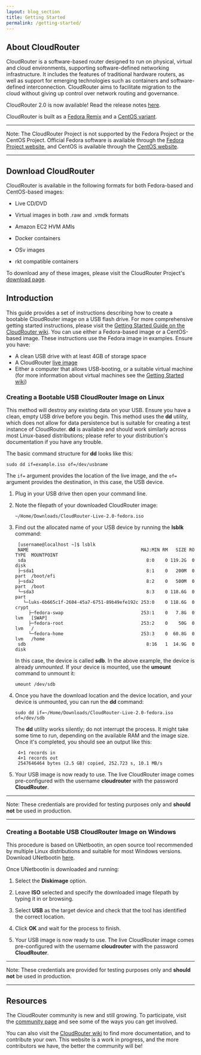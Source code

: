 ```yaml
---
layout: blog_section 
title: Getting Started
permalink: /getting-started/
---
```


## About CloudRouter

CloudRouter is a software-based router designed to run on physical, virtual and cloud environments, supporting software-defined networking infrastructure. It includes the features of traditional hardware routers, as well as support for emerging technologies such as containers and software-defined interconnection. CloudRouter aims to facilitate migration to the cloud without giving up control over network routing and governance. 

CloudRouter 2.0 is now available! Read the release notes [here](https://cloudrouter.org/cloudrouter/releases/2015/09/02/cr2-ga-release-notes.html). 

CloudRouter is built as a [Fedora Remix](https://fedoraproject.org/wiki/Remix) and a [CentOS variant](https://www.centos.org/variants/). 

----

Note: The CloudRouter Project is not supported by the Fedora Project or the CentOS Project. Official Fedora software is available through the [Fedora Project website](http://fedoraproject.org), and CentOS is available through the [CentOS website](https://www.centos.org/).

----

## Download CloudRouter

CloudRouter is available in the following formats for both Fedora-based and CentOS-based images: 

* Live CD/DVD

* Virtual images in both .raw and .vmdk formats

* Amazon EC2 HVM AMIs 

* Docker containers

* OSv images

* rkt compatible containers

To download any of these images, please visit the CloudRouter Project's [download page](https://cloudrouter.atlassian.net/wiki/display/CPD/CloudRouter+Downloads). 

## Introduction 

This guide provides a set of instructions describing how to create a bootable CloudRouter image on a USB flash drive. For more comprehensive getting started instructions, please visit the [Getting Started Guide on the CloudRouter wiki](https://cloudrouter.atlassian.net/wiki/display/CPD/Getting+Started). You can use either a Fedora-based image or a CentOS-based image. These instructions use the Fedora image in examples. Ensure you have: 

* A clean USB drive with at least 4GB of storage space
* A CloudRouter [live image](https://cloudrouter.atlassian.net/wiki/display/CPD/CloudRouter+Downloads)
* Either a computer that allows USB-booting, or a suitable virtual machine (for more information about virtual machines see the [Getting Started wiki](https://cloudrouter.atlassian.net/wiki/display/CPD/Getting+Started))

### Creating a Bootable USB CloudRouter Image on Linux

This method will destroy any existing data on your USB. Ensure you have a clean, empty USB drive before you begin. This method uses the **dd** utility, which does not allow for data persistence but is suitable for creating a test instance of CloudRouter. **dd** is available and should work similarly across most Linux-based distributions; please refer to your distribution's documentation if you have any trouble. 

The basic command structure for **dd** looks like this: 

 `sudo dd if=example.iso of=/dev/usbname`
 
The `if=` argument provides the location of the live image, and the `of=` argument provides the destination, in this case, the USB device. 

1. Plug in your USB drive then open your command line. 
 
2. Note the filepath of your downloaded CloudRouter image:
	
	`~/Home/Downloads/CloudRouter-Live-2.0-fedora.iso`	
	 
3. Find out the allocated name of your USB device by running the **lsblk** command: 

        [username@localhost ~]$ lsblk 
        NAME                                          MAJ:MIN RM   SIZE RO TYPE  MOUNTPOINT
        sda                                             8:0    0 119.2G  0 disk  
        ├─sda1                                          8:1    0   200M  0 part  /boot/efi
        ├─sda2                                          8:2    0   500M  0 part  /boot
        └─sda3                                          8:3    0 118.6G  0 part  
          └─luks-6b665c1f-2604-45a7-6751-89b49efe192c 253:0    0 118.6G  0 crypt 
            ├─fedora-swap                             253:1    0   7.8G  0 lvm   [SWAP]
            ├─fedora-root                             253:2    0    50G  0 lvm   /
            └─fedora-home                             253:3    0  60.8G  0 lvm   /home
        sdb                                             8:16   1  14.9G  0 disk  
 
   In this case, the device is called **sdb**. In the above example, the device is already _unmounted_. If your device is mounted, use the **umount** command to unmount it: 
   
   `umount /dev/sdb`

4. Once you have the download location and the device location, and your device is unmounted, you can run the **dd** command: 

   `sudo dd if=~/Home/Downloads/CloudRouter-Live-2.0-fedora.iso of=/dev/sdb` 
   
   The **dd** utility works silently; do not interrupt the process. It might take some time to run, depending on the available RAM and the image size. Once it's completed, you should see an output like this: 
   
        4+1 records in
        4+1 records out
        2547646464 bytes (2.5 GB) copied, 252.723 s, 10.1 MB/s
        
5. Your USB image is now ready to use. The live CloudRouter image comes pre-configured with the username **cloudrouter** with the password **CloudRouter**. 

----

Note: These credentials are provided for testing purposes only and **should not** be used in production. 

----

### Creating a Bootable USB CloudRouter Image on Windows 

This procedure is based on UNetbootin, an open source tool recommended by multiple Linux distributions and suitable for most Windows versions. Download UNetbootin [here](http://unetbootin.github.io/).

Once UNetbootin is downloaded and running: 

1. Select the **Diskimage** option. 

2. Leave **ISO** selected and specify the downloaded image filepath by typing it in or browsing. 

3. Select **USB** as the target device and check that the tool has identified the correct location. 

4. Click **OK** and wait for the process to finish. 

5. Your USB image is now ready to use. The live CloudRouter image comes pre-configured with the username **cloudrouter** with the password **CloudRouter**. 

----

Note: These credentials are provided for testing purposes only and **should not** be used in production. 

---- 

## Resources

The CloudRouter community is new and still growing. To participate, visit the [community page](https://cloudrouter.org/community/) and see some of the ways you can get involved. 

You can also visit the [CloudRouter wiki](https://cloudrouter.atlassian.net/wiki/display/CPD/CloudRouter+Project+Documentation) to find more documentation, and to contribute your own. This website is a work in progress, and the more contributors we have, the better the community will be! 

